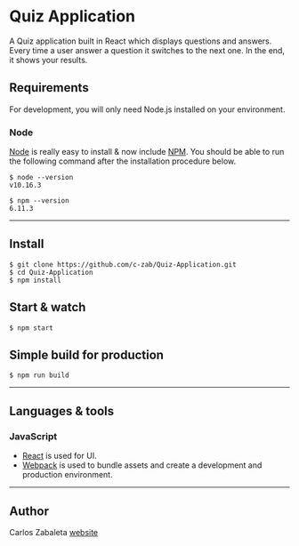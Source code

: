 # Quiz Application

A Quiz application built in React which displays questions and answers. Every time a user answer a question it switches to the next one. In the end, it shows your results.

## Requirements

For development, you will only need Node.js installed on your environment.

### Node

[Node](http://nodejs.org/) is really easy to install & now include [NPM](https://npmjs.org/).
You should be able to run the following command after the installation procedure
below.

    $ node --version
    v10.16.3

    $ npm --version
    6.11.3

---

## Install

    $ git clone https://github.com/c-zab/Quiz-Application.git
    $ cd Quiz-Application
    $ npm install

## Start & watch

    $ npm start

## Simple build for production

    $ npm run build

---

## Languages & tools

### JavaScript

- [React](http://facebook.github.io/react) is used for UI.
- [Webpack](https://webpack.js.org/) is used to bundle assets and create a development and production environment.

---

## Author

Carlos Zabaleta [website](http://czabalet.com/)
